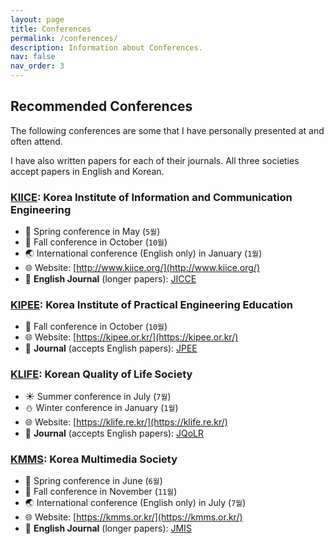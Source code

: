```yaml
---
layout: page
title: Conferences
permalink: /conferences/
description: Information about Conferences.
nav: false
nav_order: 3
---
```


## Recommended Conferences

The following conferences are some that I have personally presented at and often attend.

I have also written papers for each of their journals. All three societies accept papers in English and Korean.

### [KIICE](http://www.kiice.org/): Korea Institute of Information and Communication Engineering

- :hibiscus: Spring conference in May (`5월`)
- :leaves: Fall conference in October (`10월`)
- :earth_asia: International conference (English only) in January (`1월`)
- :globe_with_meridians: Website: [http://www.kiice.org/](http://www.kiice.org/)
- :notebook: **English Journal** (longer papers): [JICCE](https://www.jicce.org/main.html)

### [KIPEE](https://kipee.or.kr/): Korea Institute of Practical Engineering Education

- :leaves: Fall conference in October (`10월`)
- :globe_with_meridians: Website: [https://kipee.or.kr/](https://kipee.or.kr/)
- :notebook: **Journal** (accepts English papers): [JPEE](http://jpee.org/)

### [KLIFE](https://klife.re.kr/): Korean Quality of Life Society

- :sunny: Summer conference in July (`7월`)
- :snowman: Winter conference in January (`1월`)
- :globe_with_meridians: Website: [https://klife.re.kr/](https://klife.re.kr/)
- :notebook: **Journal** (accepts English papers): [JQoLR](https://klife.re.kr/html/journal.html)

### [KMMS](https://kmms.or.kr/): Korea Multimedia Society

- :hibiscus: Spring conference in June (`6월`)
- :leaves: Fall conference in November (`11월`)
- :earth_asia: International conference (English only) in July (`7월`)
- :globe_with_meridians: Website: [https://kmms.or.kr/](https://kmms.or.kr/)
- :notebook: **English Journal** (longer papers): [JMIS](https://www.jmis.org/)